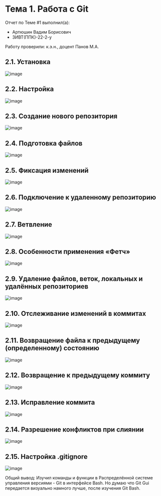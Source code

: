 # Тема 1. Работа с Git
Отчет по Теме #1 выполнил(а):
- Артюшин Вадим Борисович
- ЗИВТ(ППК)-22-2-у
  

Работу проверили:
к.э.н., доцент Панов М.А.

## 2.1. Установка
![image](pictures/1.jpg)

## 2.2. Настройка
![image](pictures/2.png)


## 2.3. Создание нового репозитория
![image](pictures/3.png)


## 2.4. Подготовка файлов
![image](pictures/4.png)



## 2.5. Фиксация изменений
![image](pictures/5.png)


## 2.6. Подключение к удаленному репозиторию
![image](pictures/6.png)


## 2.7. Ветвление
![image](pictures/7.png)


## 2.8. Особенности применения «Фетч»
![image](pictures/8.png)



## 2.9. Удаление файлов, веток, локальных и удалённых репозиториев
![image](pictures/9.png)


## 2.10. Отслеживание изменений в коммитах
![image](pictures/10.png)



## 2.11. Возвращение файла к предыдущему (определенному) состоянию
![image](pictures/11.png)



## 2.12. Возвращение к предыдущему коммиту
![image](pictures/12.png)

## 2.13. Исправление коммита
![image](pictures/13.png)


## 2.14. Разрешение конфликтов при слиянии
![image](pictures/14.png)


## 2.15. Настройка .gitignore
![image](pictures/15.png)


Общий вывод:
Изучил команды и функции в Распределённой системе управления версиями - Git в интерфейсе Bash. 
Но думаю что Git Gui передается визуально намного лучше, после изучения Git Bash.


 
    



